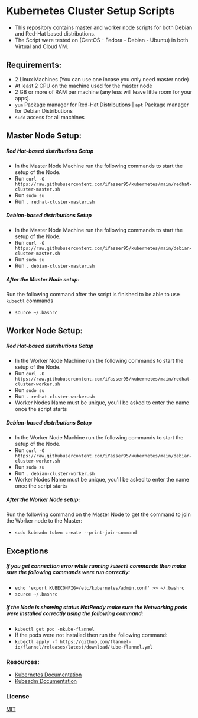 # Kubernetes Cluster Setup Scripts
- This repository contains master and worker node scripts for both Debian and Red-Hat based distributions.
- The Script were tested on (CentOS - Fedora - Debian - Ubuntu) in both Virtual and Cloud VM.

## Requirements:

- 2 Linux Machines (You can use one incase you only need master node)
- At least 2 CPU on the machine used for the master node
- 2 GB or more of RAM per machine (any less will leave little room for your apps).
- ```yum``` Package manager for Red-Hat Distributions | ```apt``` Package manager for Debian Distributions
- ```sudo``` access for all machines

## Master Node Setup:
##### Red Hat-based distributions Setup 
- In the Master Node Machine run the following commands to start the setup of the Node.
- Run ```curl -O https://raw.githubusercontent.com/iYasser95/kubernetes/main/redhat-cluster-master.sh```
- Run ```sudo su``` 
- Run ```. redhat-cluster-master.sh```
##### Debian-based distributions Setup
- In the Master Node Machine run the following commands to start the setup of the Node.
- Run ```curl -O https://raw.githubusercontent.com/iYasser95/kubernetes/main/debian-cluster-master.sh```
- Run ```sudo su``` 
- Run ```. debian-cluster-master.sh```

##### After the Master Node setup:
Run the following command after the script is finished to be able to use ```kubectl```  commands
- ```source ~/.bashrc```

## Worker Node Setup:
##### Red Hat-based distributions Setup
- In the Worker Node Machine run the following commands to start the setup of the Node.
- Run ```curl -O https://raw.githubusercontent.com/iYasser95/kubernetes/main/redhat-cluster-worker.sh```
- Run ```sudo su``` 
- Run ```. redhat-cluster-worker.sh```
- Worker Nodes Name must be unique, you'll be asked to enter the name once the script starts
##### Debian-based distributions Setup
- In the Worker Node Machine run the following commands to start the setup of the Node.
- Run ```curl -O https://raw.githubusercontent.com/iYasser95/kubernetes/main/debian-cluster-worker.sh```
- Run ```sudo su``` 
- Run ```. debian-cluster-worker.sh```
- Worker Nodes Name must be unique, you'll be asked to enter the name once the script starts

##### After the Worker Node setup:
Run the following command on the Master Node to get the command to join the Worker node to the Master: 
- ```sudo kubeadm token create --print-join-command```

## Exceptions 
##### If you get connection error while running ```kubectl``` commands then make sure the following commands were run correctly:
- ```echo 'export KUBECONFIG=/etc/kubernetes/admin.conf' >> ~/.bashrc```
- ```source ~/.bashrc```
##### If the Node is showing status NotReady make sure the Networking pods were installed correctly using the following command:
- ```kubectl get pod -nkube-flannel```
- If the pods were not installed then run the following command:
- ```kubectl apply -f https://github.com/flannel-io/flannel/releases/latest/download/kube-flannel.yml```

### Resources:
- [Kubernetes Documentation](https://kubernetes.io/docs/home/)
- [Kubeadm Documentation](https://kubernetes.io/docs/setup/production-environment/tools/kubeadm/install-kubeadm/)

### License
[MIT](https://choosealicense.com/licenses/mit/)
